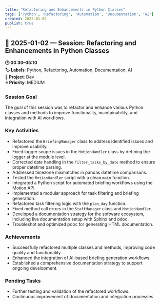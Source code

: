 ```yaml
---
title: "Refactoring and Enhancements in Python Classes"
tags: ['Python', 'Refactoring', 'Automation', 'Documentation', 'AI']
created: 2025-01-02
publish: true
---
```


## 📅 2025-01-02 — Session: Refactoring and Enhancements in Python Classes

**🕒 00:30–05:10**  
**🏷️ Labels**: Python, Refactoring, Automation, Documentation, AI  
**📂 Project**: Dev  
**⭐ Priority**: MEDIUM  


### Session Goal
The goal of this session was to refactor and enhance various Python classes and methods to improve functionality, maintainability, and integration with AI workflows.

### Key Activities
- Refactored the `BriefingManager` class to address identified issues and improve usability.
- Fixed logger scope issues in the `MotionHandler` class by defining the logger at the module level.
- Corrected date handling in the `filter_tasks_by_date` method to ensure proper datetime parsing.
- Addressed timezone mismatches in pandas datetime comparisons.
- Tested the `MotionHandler` script with a clean `main` function.
- Integrated a Python script for automated briefing workflows using the Motion API.
- Implemented a modular approach for task filtering and briefing generation.
- Refactored task filtering logic with the `plan_day` function.
- Fixed method call errors in the `StaffManager` class and `MotionHandler`.
- Developed a documentation strategy for the software ecosystem, including live documentation setup with Sphinx and pdoc.
- Troubleshot and optimized pdoc for generating HTML documentation.

### Achievements
- Successfully refactored multiple classes and methods, improving code quality and functionality.
- Enhanced the integration of AI-based briefing generation workflows.
- Established a comprehensive documentation strategy to support ongoing development.

### Pending Tasks
- Further testing and validation of the refactored workflows.
- Continuous improvement of documentation and integration processes.
